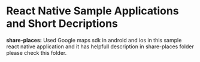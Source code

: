 # React Native Sample Applications and Short Decriptions
**share-places:** Used Google maps sdk in android and ios in this sample react native application and it has helpfull description in share-places folder please check this folder.
